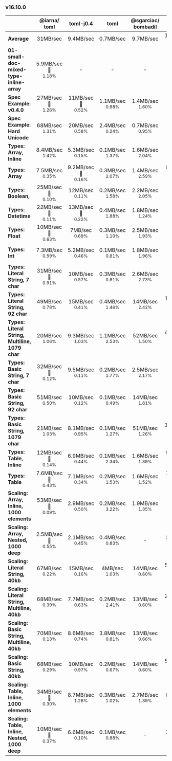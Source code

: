 ### v16.10.0

|   | @iarna/<wbr>toml | toml-j0.4 | toml | @sgarciac/<wbr>bombadil | @ltd/<wbr>j-toml | fast-toml | rstoml |
| - | :---------: | :-------: | :--: | :----------------: | :---------: | :-------: | :----: |
| **Average** | 31MB/sec | 9.4MB/sec | 0.7MB/sec | 9.7MB/sec | 141MB/sec 🥈| 3.9kMB/sec 🥇| 81MB/sec 🥉|
| **01-small-doc-mixed-type-inline-array** | 5.9MB/sec 🥉<br><small>1.18%</small> | - | - | - | - | 13MB/sec 🥇<br><small>0.39%</small> | 10MB/sec 🥈<br><small>0.13%</small> |
| **Spec Example: v0.4.0** | 27MB/sec 🥈<br><small>1.26%</small> | 11MB/sec 🥉<br><small>0.52%</small> | 1.1MB/sec <br><small>0.98%</small> | 1.4MB/sec <br><small>1.60%</small> | 31MB/sec 🥇<br><small>0.20%</small> | - | - |
| **Spec Example: Hard Unicode** | 68MB/sec <br><small>1.31%</small> | 20MB/sec <br><small>0.58%</small> | 2.4MB/sec <br><small>0.24%</small> | 0.7MB/sec <br><small>0.95%</small> | 76MB/sec 🥈<br><small>0.12%</small> | 93MB/sec 🥇<br><small>0.08%</small> | 71MB/sec 🥉<br><small>0.20%</small> |
| **Types: Array, Inline** | 8.4MB/sec <br><small>1.42%</small> | 5.3MB/sec <br><small>0.15%</small> | 0.1MB/sec <br><small>1.37%</small> | 1.6MB/sec <br><small>2.04%</small> | 12MB/sec 🥈<br><small>0.28%</small> | 9.5MB/sec 🥉<br><small>0.23%</small> | 13MB/sec 🥇<br><small>0.36%</small> |
| **Types: Array** | 7.5MB/sec <br><small>0.35%</small> | 9.2MB/sec 🥉<br><small>0.16%</small> | 0.3MB/sec <br><small>2.07%</small> | 1.4MB/sec <br><small>2.59%</small> | 9.8MB/sec 🥈<br><small>0.57%</small> | 35MB/sec 🥇<br><small>0.34%</small> | 7.2MB/sec <br><small>0.10%</small> |
| **Types: Boolean,** | 25MB/sec 🥇<br><small>0.10%</small> | 12MB/sec <br><small>0.11%</small> | 0.2MB/sec <br><small>1.58%</small> | 2.2MB/sec <br><small>2.05%</small> | 21MB/sec 🥈<br><small>0.31%</small> | 9MB/sec <br><small>0.74%</small> | 16MB/sec 🥉<br><small>0.40%</small> |
| **Types: Datetime** | 22MB/sec 🥇<br><small>0.11%</small> | 13MB/sec 🥈<br><small>0.22%</small> | 0.4MB/sec <br><small>1.88%</small> | 1.8MB/sec <br><small>1.24%</small> | 10MB/sec 🥉<br><small>0.61%</small> | 7.2MB/sec <br><small>0.14%</small> | - |
| **Types: Float** | 10MB/sec 🥉<br><small>0.63%</small> | 7MB/sec <br><small>0.69%</small> | 0.3MB/sec <br><small>1.10%</small> | 2.5MB/sec <br><small>1.93%</small> | 19MB/sec 🥇<br><small>0.15%</small> | 8.5MB/sec <br><small>0.28%</small> | 16MB/sec 🥈<br><small>0.19%</small> |
| **Types: Int** | 7.3MB/sec <br><small>0.59%</small> | 5.2MB/sec <br><small>0.46%</small> | 0.1MB/sec <br><small>0.81%</small> | 1.8MB/sec <br><small>1.96%</small> | 13MB/sec 🥇<br><small>0.23%</small> | 8.4MB/sec 🥉<br><small>0.22%</small> | 12MB/sec 🥈<br><small>0.10%</small> |
| **Types: Literal String, 7 char** | 31MB/sec 🥇<br><small>0.91%</small> | 10MB/sec <br><small>0.57%</small> | 0.3MB/sec <br><small>0.81%</small> | 2.6MB/sec <br><small>2.73%</small> | 28MB/sec 🥈<br><small>0.65%</small> | 14MB/sec <br><small>0.64%</small> | 19MB/sec 🥉<br><small>0.53%</small> |
| **Types: Literal String, 92 char** | 49MB/sec <br><small>0.78%</small> | 15MB/sec <br><small>0.41%</small> | 0.4MB/sec <br><small>1.46%</small> | 14MB/sec <br><small>2.42%</small> | 124MB/sec 🥇<br><small>0.24%</small> | 81MB/sec 🥉<br><small>0.09%</small> | 82MB/sec 🥈<br><small>0.13%</small> |
| **Types: Literal String, Multiline, 1079 char** | 20MB/sec <br><small>1.06%</small> | 9.3MB/sec <br><small>1.03%</small> | 1.1MB/sec <br><small>2.53%</small> | 52MB/sec <br><small>1.50%</small> | 433MB/sec 🥈<br><small>0.10%</small> | 723MB/sec 🥇<br><small>0.15%</small> | 213MB/sec 🥉<br><small>0.09%</small> |
| **Types: Basic String, 7 char** | 32MB/sec 🥇<br><small>0.12%</small> | 9.5MB/sec <br><small>0.11%</small> | 0.2MB/sec <br><small>1.77%</small> | 2.5MB/sec <br><small>2.17%</small> | 19MB/sec 🥉<br><small>0.32%</small> | 14MB/sec <br><small>0.22%</small> | 20MB/sec 🥈<br><small>0.10%</small> |
| **Types: Basic String, 92 char** | 51MB/sec <br><small>0.50%</small> | 10MB/sec <br><small>0.12%</small> | 0.1MB/sec <br><small>0.49%</small> | 14MB/sec <br><small>1.81%</small> | 85MB/sec 🥇<br><small>0.27%</small> | 77MB/sec 🥉<br><small>0.59%</small> | 78MB/sec 🥈<br><small>0.54%</small> |
| **Types: Basic String, 1079 char** | 21MB/sec <br><small>1.03%</small> | 8.1MB/sec <br><small>0.95%</small> | 0.1MB/sec <br><small>1.27%</small> | 51MB/sec <br><small>1.26%</small> | 105MB/sec 🥉<br><small>0.10%</small> | 712MB/sec 🥇<br><small>0.17%</small> | 195MB/sec 🥈<br><small>0.54%</small> |
| **Types: Table, Inline** | 12MB/sec 🥈<br><small>0.14%</small> | 6.9MB/sec <br><small>0.44%</small> | 0.1MB/sec <br><small>2.34%</small> | 1.6MB/sec <br><small>1.39%</small> | 9.8MB/sec 🥉<br><small>0.16%</small> | 9.3MB/sec <br><small>0.24%</small> | 13MB/sec 🥇<br><small>0.10%</small> |
| **Types: Table** | 7.6MB/sec 🥉<br><small>0.43%</small> | 7.1MB/sec <br><small>0.34%</small> | 0.2MB/sec <br><small>1.53%</small> | 1.6MB/sec <br><small>1.52%</small> | 7.8MB/sec 🥈<br><small>0.26%</small> | 23MB/sec 🥇<br><small>0.33%</small> | 6.3MB/sec <br><small>0.09%</small> |
| **Scaling: Array, Inline, 1000 elements** | 53MB/sec 🥇<br><small>0.09%</small> | 2.9MB/sec <br><small>0.50%</small> | 0.2MB/sec <br><small>3.22%</small> | 1.9MB/sec <br><small>1.35%</small> | 20MB/sec <br><small>0.42%</small> | 39MB/sec 🥈<br><small>0.45%</small> | 28MB/sec 🥉<br><small>0.27%</small> |
| **Scaling: Array, Nested, 1000 deep** | 2.5MB/sec 🥉<br><small>0.55%</small> | 2.1MB/sec <br><small>0.45%</small> | 0.4MB/sec <br><small>0.83%</small> | - | 2.1MB/sec <br><small>0.69%</small> | 15MB/sec 🥇<br><small>0.49%</small> | 4.6MB/sec 🥈<br><small>0.22%</small> |
| **Scaling: Literal String, 40kb** | 67MB/sec <br><small>0.22%</small> | 15MB/sec <br><small>0.16%</small> | 4MB/sec <br><small>1.03%</small> | 14MB/sec <br><small>0.60%</small> | 551MB/sec 🥈<br><small>0.20%</small> | 20kMB/sec 🥇<br><small>0.32%</small> | 267MB/sec 🥉<br><small>0.28%</small> |
| **Scaling: Literal String, Multiline, 40kb** | 68MB/sec <br><small>0.39%</small> | 7.7MB/sec <br><small>0.63%</small> | 0.2MB/sec <br><small>2.41%</small> | 13MB/sec <br><small>0.60%</small> | 285MB/sec 🥈<br><small>0.35%</small> | 23kMB/sec 🥇<br><small>0.52%</small> | 247MB/sec 🥉<br><small>0.24%</small> |
| **Scaling: Basic String, Multiline, 40kb** | 70MB/sec <br><small>0.13%</small> | 8.6MB/sec <br><small>0.74%</small> | 3.8MB/sec <br><small>0.81%</small> | 13MB/sec <br><small>0.66%</small> | 1kMB/sec 🥈<br><small>0.27%</small> | 28kMB/sec 🥇<br><small>0.27%</small> | 268MB/sec 🥉<br><small>0.07%</small> |
| **Scaling: Basic String, 40kb** | 68MB/sec <br><small>0.29%</small> | 10MB/sec <br><small>0.97%</small> | 0.2MB/sec <br><small>0.67%</small> | 14MB/sec <br><small>0.60%</small> | 510MB/sec 🥈<br><small>0.13%</small> | 20kMB/sec 🥇<br><small>0.25%</small> | 247MB/sec 🥉<br><small>0.09%</small> |
| **Scaling: Table, Inline, 1000 elements** | 34MB/sec 🥇<br><small>0.30%</small> | 8.7MB/sec <br><small>1.26%</small> | 0.3MB/sec <br><small>1.02%</small> | 2.7MB/sec <br><small>1.39%</small> | 6.4MB/sec <br><small>0.36%</small> | 14MB/sec 🥉<br><small>0.24%</small> | 23MB/sec 🥈<br><small>0.28%</small> |
| **Scaling: Table, Inline, Nested, 1000 deep** | 10MB/sec 🥇<br><small>0.37%</small> | 6.6MB/sec <br><small>0.10%</small> | 0.1MB/sec <br><small>0.88%</small> | - | 3.4MB/sec <br><small>0.58%</small> | 10MB/sec 🥈<br><small>0.09%</small> | 9.7MB/sec 🥉<br><small>0.21%</small> |
